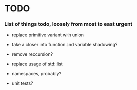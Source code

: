 # TODO

### List of things todo, loosely from most to east urgent

- replace primitive variant with union

- take a closer into function and variable shadowing?

- remove reccursion?

- replace usage of std::list

- namespaces, probably?

- unit tests?